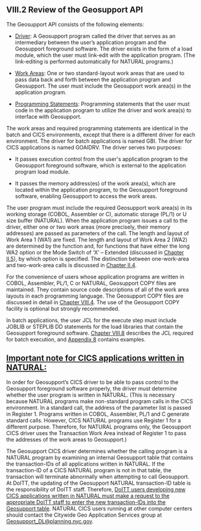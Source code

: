 <h2>VIII.2 Review of the Geosupport API</h2>

The Geosupport API consists of the following elements:

* <u>Driver</u>:  A Geosupport program called the driver that serves as an intermediary between the user’s application program and the Geosupport foreground software.  The driver exists in the form of a load module, which the user must link-edit with the application program.  (The link-editing is performed automatically for NATURAL programs.)

* <u>Work Areas</u>:  One or two standard-layout work areas that are used to pass data back and forth between the application program and Geosupport.  The user must include the Geosupport work area(s) in the application program.

* <u>Programming Statements</u>:  Programming statements that the user must code in the application program to utilize the driver and work area(s) to interface with Geosupport.

The work areas and required programming statements are identical in the batch and CICS environments, except that there is a different driver for each environment.  The driver for batch applications is named GBI.  The driver for CICS applications is named GOAIDRV.  The driver serves two purposes:

* It passes execution control from the user's application program to the Geosupport foreground software, which is external to the application program load module.

* It passes the memory address(es) of the work area(s), which are located within the application program, to the Geosupport foreground software, enabling Geosupport to access the work areas.  

The user program must include the required Geosupport work area(s) in its working storage (COBOL, Assembler or C), automatic storage (PL/1) or U size buffer (NATURAL).  When the application program issues a call to the driver, either one or two work areas (more precisely, their memory addresses) are passed as parameters of the call.  The length and layout of Work Area 1 (WA1) are fixed.  The length and layout of Work Area 2 (WA2) are determined by the function and, for functions that have either the long WA2 option or the Mode Switch of ‘X’ – Extended (discussed in [Chapter II.5](../../chapterII/section05)), by which option is specified.  The distinction between one-work-area and two-work-area calls is discussed in [Chapter II.4](../../chapterII/section04).

For the convenience of users whose application programs are written in COBOL, Assembler, PL/1, C or NATURAL, Geosupport COPY files are maintained.  They contain source code descriptions of all of the work area layouts in each programming language.  The Geosupport COPY files are discussed in detail in [Chapter VIII.4](../section04).  The use of the Geosupport COPY facility is optional but strongly recommended.

In batch applications, the user JCL for the execute step must include JOBLIB or STEPLIB DD statements for the load libraries that contain the Geosupport foreground software.  [Chapter VIII.8](../section08) describes the JCL required for batch execution, and [Appendix 8](../../../appendices/appendix08/) contains examples.

## <span id="chapterVIII.2.1"><u>Important note for CICS applications written in NATURAL:</u></span>

In order for Geosupport’s CICS driver to be able to pass control to the Geosupport foreground software properly, the driver must determine whether the user program is written in NATURAL.  (This is necessary because NATURAL programs make non-standard program calls in the CICS environment.  In a standard call, the address of the parameter list is passed in Register 1.  Programs written in COBOL, Assembler, PL/1 and C generate standard calls.  However, CICS NATURAL programs use Register 1 for a different purpose.  Therefore, for NATURAL programs only, the Geosupport CICS driver uses the Transaction Work Area instead of Register 1 to pass the addresses of the work areas to Geosupport.)  

The Geosupport CICS driver determines whether the calling program is a NATURAL program by examining an internal Geosupport table that contains the transaction-IDs of all applications written in NATURAL.  If the transaction-ID of a CICS NATURAL program is not in that table, the transaction will terminate abnormally when attempting to call Geosupport.  At DoITT, the updating of the Geosupport NATURAL transaction-ID table is the responsibility of DoITT staff.  Therefore, <u>DoITT users developing new CICS applications written in NATURAL must make a request to the appropriate DoITT staff to enter the new transaction-IDs into the Geosupport table</u>.   NATURAL CICS users running at other computer centers should contact the Citywide Geo Application Services group at Geosupport_DL@planning.nyc.gov.
